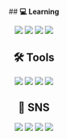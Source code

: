 <div align="center"> 
  ## <b> 💻 Learning</b>

<img src="https://img.shields.io/badge/C-A8B9CC?style=flat-square&logo=C&logoColor=white"/>  <img src="https://img.shields.io/badge/Kotlin-7F52FF?style=flat-square&logo=Kotlin&logoColor=white"/>  <img src="https://img.shields.io/badge/Java-007396?style=flat-square&logo=java&logoColor=black"/>  <img src="https://img.shields.io/badge/Python-3776AB?style=flat-square&logo=Python&logoColor=black"/>


## <b> 🛠 Tools</b>
<img src="https://img.shields.io/badge/Android Studio-3DDC84?style=flat-square&logo=androidstudio&logoColor=white"/>  <img src="https://img.shields.io/badge/IntelliJ IDEA-000000?style=flat-square&logo=IntelliJ IDEA&logoColor=white"/>  <img src="https://img.shields.io/badge/Visual Studio-5C2D91?style=flat-square&logo=Visual Studio&logoColor=white"/>  <img src="https://img.shields.io/badge/Notion-000000?style=flat-square&logo=Notion&logoColor=white"/>  


## <b> 📱 SNS</b>
<img src="https://img.shields.io/badge/Instagram-E4405F?style=flat-square&logo=instagram&logoColor=white"/>  <img src="https://img.shields.io/badge/Facebook-1877F2?style=flat-square&logo=facebook&logoColor=white"/>  <img src="https://img.shields.io/badge/Naver-03C75A?style=flat-square&logo=naver&logoColor=white"/>  <img src="https://img.shields.io/badge/Gmail-EA4335?style=flat-square&logo=gmail&logoColor=white"/>
</div>
<br><div align="center">
